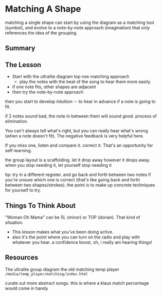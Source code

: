 # Matching A Shape

matching a single shape can start by using the diagram as a matching tool (symbol), and evolve to a note-by-note approach (imagination) that only references the idea of the grouping.

## Summary



## The Lesson

- Start with the ultralite diagram top row matching approach
  - play the notes with the beat of the song to hear them more easily.
- if one note fits, other shapes are adjacent
- then try the note-by-note approach

then you start to develop intuition -- to hear in advance if a note is going to fit.

if 2 notes sound bad, the note in between them will sound good. process of elimination.

You can't always tell what's right, but you can really hear what's wrong (when a note doesn't fit). The negative feedback is very helpful here.

If you miss one, listen and compare it. correct it. That's an opportunity for self-learning.

the group layout is a scaffolding. let it drop away however it drops away. when you stop needing it, let yourself stop needing it

tip: try in a different register. and go back and forth between two notes if you're unsure which one is correct (that's like going back and forth between two shapes/strokes). the point is to make up concrete techniques for yourself to try.



## Things To Think About

"Woman Oh Mama" can be 5L (minor) or TOP (dorian). That kind of situation.

- This lesson makes what you've been doing active.
- also it's the point where you can turn on the radio and play with whatever you hear. a confidence boost, oh, i really am hearing things!



## Resources

The ultralite group diagram
the old matching temp player `/media/temp_player/matching/index.html`

curate out more abstract songs. this is where a klaus match percentage would come in handy
